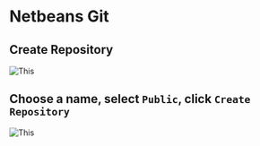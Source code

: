 # Netbeans Git

## Create Repository
![This](https://raw.githubusercontent.com/edos4/iteu333a/master/assets/1.create_repo.png)

## Choose a name, select `Public`, click `Create Repository`
![This](https://raw.githubusercontent.com/edos4/iteu333a/master/assets/2.name.png)
